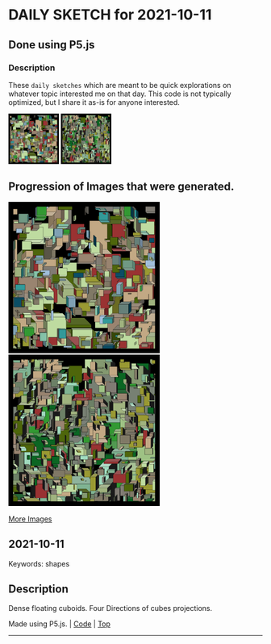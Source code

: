 # DAILY SKETCH for 2021-10-11

## Done using P5.js

### Description

These `daily sketches` which are meant to be quick explorations     on whatever topic interested me on that day. This code is not typically optimized, but I share it as-is     for anyone interested.

<img src = 'images/keep_2021-10-11-21-45-48.png' width = '100'> <img src = 'images/keep_2021-10-11-22-03-07.png' width = '100'> 

## Progression of Images that were generated.

<img src = 'images/keep_2021-10-11-21-45-48.png' width = '300'> 
<img src = 'images/keep_2021-10-11-22-03-07.png' width = '300'> 


[More Images](2021-10-11/images) 


## 2021-10-11
Keywords: shapes
 

## Description 

 Dense floating cuboids. Four Directions of cubes projections.
 

Made using P5.js. | [Code](2021/2021-10-11/) | [Top](#daily-sketches) 

-----

